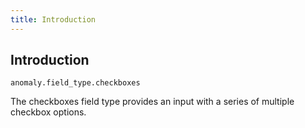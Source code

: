 ```yaml
---
title: Introduction
---
```


## Introduction

`anomaly.field_type.checkboxes`

The checkboxes field type provides an input with a series of multiple checkbox options.
